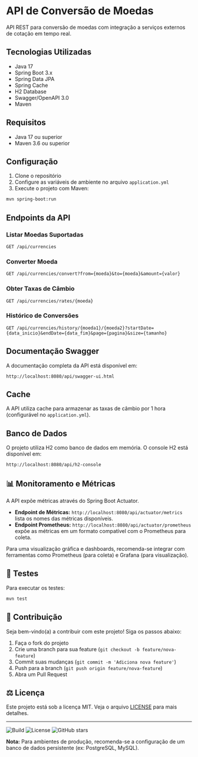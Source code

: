 # API de Conversão de Moedas

API REST para conversão de moedas com integração a serviços externos de cotação em tempo real.

## Tecnologias Utilizadas

- Java 17
- Spring Boot 3.x
- Spring Data JPA
- Spring Cache
- H2 Database
- Swagger/OpenAPI 3.0
- Maven

## Requisitos

- Java 17 ou superior
- Maven 3.6 ou superior

## Configuração

1. Clone o repositório
2. Configure as variáveis de ambiente no arquivo `application.yml`
3. Execute o projeto com Maven:

```bash
mvn spring-boot:run
```

## Endpoints da API

### Listar Moedas Suportadas
```
GET /api/currencies
```

### Converter Moeda
```
GET /api/currencies/convert?from={moeda}&to={moeda}&amount={valor}
```

### Obter Taxas de Câmbio
```
GET /api/currencies/rates/{moeda}
```

### Histórico de Conversões
```
GET /api/currencies/history/{moeda1}/{moeda2}?startDate={data_inicio}&endDate={data_fim}&page={pagina}&size={tamanho}
```

## Documentação Swagger

A documentação completa da API está disponível em:
```
http://localhost:8080/api/swagger-ui.html
```

## Cache

A API utiliza cache para armazenar as taxas de câmbio por 1 hora (configurável no `application.yml`).

## Banco de Dados

O projeto utiliza H2 como banco de dados em memória. O console H2 está disponível em:
```
http://localhost:8080/api/h2-console
```

## 📊 Monitoramento e Métricas

A API expõe métricas através do Spring Boot Actuator.

- **Endpoint de Métricas:** `http://localhost:8080/api/actuator/metrics` lista os nomes das métricas disponíveis.
- **Endpoint Prometheus:** `http://localhost:8080/api/actuator/prometheus` expõe as métricas em um formato compatível com o Prometheus para coleta.

Para uma visualização gráfica e dashboards, recomenda-se integrar com ferramentas como Prometheus (para coleta) e Grafana (para visualização).

## 🧪 Testes

Para executar os testes:
```bash
mvn test
```

## 🙌 Contribuição

Seja bem-vindo(a) a contribuir com este projeto! Siga os passos abaixo:

1. Faça o fork do projeto
2. Crie uma branch para sua feature (`git checkout -b feature/nova-feature`)
3. Commit suas mudanças (`git commit -m 'Adiciona nova feature'`)
4. Push para a branch (`git push origin feature/nova-feature`)
5. Abra um Pull Request

## ⚖️ Licença

Este projeto está sob a licença MIT. Veja o arquivo [LICENSE](LICENSE) para mais detalhes.

---

![Build](https://img.shields.io/github/actions/workflow/status/zSukita/Conversor-de-moedas/blank.yml?label=build)
![License](https://img.shields.io/github/license/zSukita/Conversor-de-moedas)
![GitHub stars](https://img.shields.io/github/stars/zSukita/Conversor-de-moedas?style=social)


**Nota:** Para ambientes de produção, recomenda-se a configuração de um banco de dados persistente (ex: PostgreSQL, MySQL). 